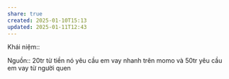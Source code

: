 ```yaml
---
share: true
created: 2025-01-10T15:13
updated: 2025-01-11T12:43
---
```

Khái niệm:: 

Nguồn:: 
20tr từ tiền nó yêu cầu em vay nhanh trên momo và 50tr yêu cầu em vay từ người quen